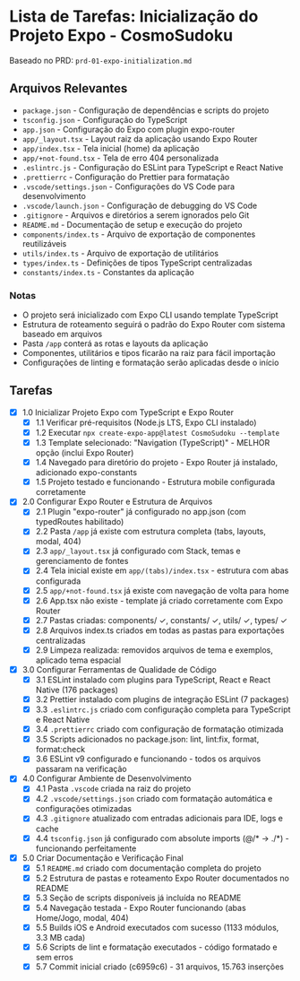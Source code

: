 # Lista de Tarefas: Inicialização do Projeto Expo - CosmoSudoku

Baseado no PRD: `prd-01-expo-initialization.md`

## Arquivos Relevantes

- `package.json` - Configuração de dependências e scripts do projeto
- `tsconfig.json` - Configuração do TypeScript
- `app.json` - Configuração do Expo com plugin expo-router
- `app/_layout.tsx` - Layout raiz da aplicação usando Expo Router
- `app/index.tsx` - Tela inicial (home) da aplicação
- `app/+not-found.tsx` - Tela de erro 404 personalizada
- `.eslintrc.js` - Configuração do ESLint para TypeScript e React Native
- `.prettierrc` - Configuração do Prettier para formatação
- `.vscode/settings.json` - Configurações do VS Code para desenvolvimento
- `.vscode/launch.json` - Configuração de debugging do VS Code
- `.gitignore` - Arquivos e diretórios a serem ignorados pelo Git
- `README.md` - Documentação de setup e execução do projeto
- `components/index.ts` - Arquivo de exportação de componentes reutilizáveis
- `utils/index.ts` - Arquivo de exportação de utilitários
- `types/index.ts` - Definições de tipos TypeScript centralizadas
- `constants/index.ts` - Constantes da aplicação

### Notas

- O projeto será inicializado com Expo CLI usando template TypeScript
- Estrutura de roteamento seguirá o padrão do Expo Router com sistema baseado em arquivos
- Pasta `/app` conterá as rotas e layouts da aplicação
- Componentes, utilitários e tipos ficarão na raiz para fácil importação
- Configurações de linting e formatação serão aplicadas desde o início

## Tarefas

- [x] 1.0 Inicializar Projeto Expo com TypeScript e Expo Router
  - [x] 1.1 Verificar pré-requisitos (Node.js LTS, Expo CLI instalado)
  - [x] 1.2 Executar `npx create-expo-app@latest CosmoSudoku --template`
  - [x] 1.3 Template selecionado: "Navigation (TypeScript)" - MELHOR opção (inclui Expo Router)
  - [x] 1.4 Navegado para diretório do projeto - Expo Router já instalado, adicionado expo-constants
  - [x] 1.5 Projeto testado e funcionando - Estrutura mobile configurada corretamente

- [x] 2.0 Configurar Expo Router e Estrutura de Arquivos
  - [x] 2.1 Plugin "expo-router" já configurado no app.json (com typedRoutes habilitado)
  - [x] 2.2 Pasta `/app` já existe com estrutura completa (tabs, layouts, modal, 404)
  - [x] 2.3 `app/_layout.tsx` já configurado com Stack, temas e gerenciamento de fontes
  - [x] 2.4 Tela inicial existe em `app/(tabs)/index.tsx` - estrutura com abas configurada
  - [x] 2.5 `app/+not-found.tsx` já existe com navegação de volta para home
  - [x] 2.6 App.tsx não existe - template já criado corretamente com Expo Router
  - [x] 2.7 Pastas criadas: components/ ✓, constants/ ✓, utils/ ✓, types/ ✓
  - [x] 2.8 Arquivos index.ts criados em todas as pastas para exportações centralizadas
  - [x] 2.9 Limpeza realizada: removidos arquivos de tema e exemplos, aplicado tema espacial

- [x] 3.0 Configurar Ferramentas de Qualidade de Código
  - [x] 3.1 ESLint instalado com plugins para TypeScript, React e React Native (176 packages)
  - [x] 3.2 Prettier instalado com plugins de integração ESLint (7 packages)
  - [x] 3.3 `.eslintrc.js` criado com configuração completa para TypeScript e React Native
  - [x] 3.4 `.prettierrc` criado com configuração de formatação otimizada
  - [x] 3.5 Scripts adicionados no package.json: lint, lint:fix, format, format:check
  - [x] 3.6 ESLint v9 configurado e funcionando - todos os arquivos passaram na verificação

- [x] 4.0 Configurar Ambiente de Desenvolvimento
  - [x] 4.1 Pasta `.vscode` criada na raiz do projeto
  - [x] 4.2 `.vscode/settings.json` criado com formatação automática e configurações otimizadas
  - [x] 4.3 `.gitignore` atualizado com entradas adicionais para IDE, logs e cache
  - [x] 4.4 `tsconfig.json` já configurado com absolute imports (@/* → ./*) - funcionando perfeitamente

- [x] 5.0 Criar Documentação e Verificação Final
  - [x] 5.1 `README.md` criado com documentação completa do projeto
  - [x] 5.2 Estrutura de pastas e roteamento Expo Router documentados no README
  - [x] 5.3 Seção de scripts disponíveis já incluída no README
  - [x] 5.4 Navegação testada - Expo Router funcionando (abas Home/Jogo, modal, 404)
  - [x] 5.5 Builds iOS e Android executados com sucesso (1133 módulos, 3.3 MB cada)
  - [x] 5.6 Scripts de lint e formatação executados - código formatado e sem erros
  - [x] 5.7 Commit inicial criado (c6959c6) - 31 arquivos, 15.763 inserções
